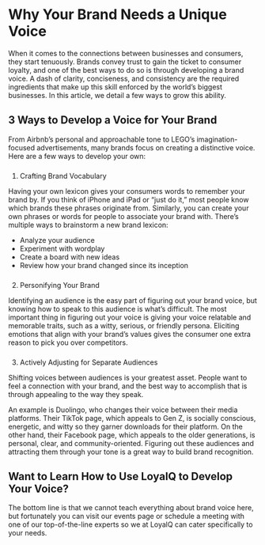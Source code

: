 # Why Your Brand Needs a Unique Voice
When it comes to the connections between businesses and consumers, they start tenuously. Brands convey trust to gain the ticket to consumer loyalty, and one of the best ways to do so is through developing a brand voice. A dash of clarity, conciseness, and consistency are the required ingredients that make up this skill enforced by the world’s biggest businesses. In this article, we detail a few ways to grow this ability.
###

## 3 Ways to Develop a Voice for Your Brand
From Airbnb’s personal and approachable tone to LEGO’s imagination-focused advertisements, many brands focus on creating a distinctive voice. Here are a few ways to develop your own:
###

1.	Crafting Brand Vocabulary

Having your own lexicon gives your consumers words to remember your brand by. If you think of iPhone and iPad or “just do it,” most people know which brands these phrases originate from. Similarly, you can create your own phrases or words for people to associate your brand with. There’s multiple ways to brainstorm a new brand lexicon:

- Analyze your audience
- Experiment with wordplay
- Create a board with new ideas
- Review how your brand changed since its inception
###

2.	Personifying Your Brand

Identifying an audience is the easy part of figuring out your brand voice, but knowing how to speak to this audience is what’s difficult. The most important thing in figuring out your voice is giving your voice relatable and memorable traits, such as a witty, serious, or friendly persona.  Eliciting emotions that align with your brand’s values gives the consumer one extra reason to pick you over competitors.
###

3.	Actively Adjusting for Separate Audiences

Shifting voices between audiences is your greatest asset. People want to feel a connection with your brand, and the best way to accomplish that is through appealing to the way they speak.

An example is Duolingo, who changes their voice between their media platforms. Their TikTok page, which appeals to Gen Z, is socially conscious, energetic, and witty so they garner downloads for their platform. On the other hand, their Facebook page, which appeals to the older generations, is personal, clear, and community-oriented. Figuring out these audiences and attracting them through your tone is a great way to build brand recognition. 
###

## Want to Learn How to Use LoyalQ to Develop Your Voice?
The bottom line is that we cannot teach everything about brand voice here, but fortunately you can visit our events page or schedule a meeting with one of our top-of-the-line experts so we at LoyalQ can cater specifically to your needs.
